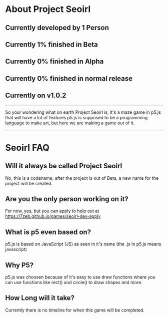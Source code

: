 # About Project Seoirl
## Currently developed by 1 Person
## Currently 1% finished in Beta
## Currently 0% finished in Alpha
## Currently 0% finished in normal release
## Currently on v1.0.2
***

So your wondering what on earth Project Seoirl is, it's a maze game in p5.js that will have a lot of features
p5.js is supposed to be a programming language to make art, but here we are making a game out of it.
***

# Seoirl FAQ

## Will it always be called Project Seoirl
No, this is a codename, after the project is out of Beta, a new name for the project will be created.

## Are you the only person working on it?
For now, yes, but you can apply to help out at https://7zeb.github.io/games/seoirl-dev-apply

## What is p5 even based on?
p5.js is based on JavaScript (JS) as seen in it's name (the .js in p5.js means javascript)

## Why P5?
p5.js was choosen because of it's easy to use draw functions where you can use functions like rect() and circle() to draw shapes and more.

## How Long will it take?
Currently there is no timeline for when this game will be completed.
